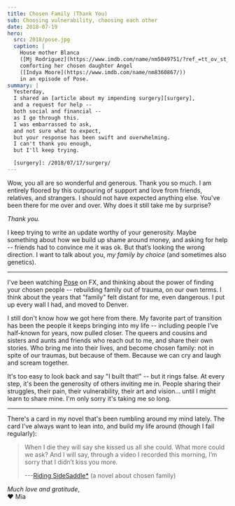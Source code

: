 ```yaml
---
title: Chosen Family (Thank You)
sub: Choosing vulnerability, choosing each other
date: 2018-07-19
hero:
  src: 2018/pose.jpg
  caption: |
    House mother Blanca
    ([Mj Rodriguez](https://www.imdb.com/name/nm5049751/?ref_=tt_ov_st_sm))
    comforting her chosen daughter Angel
    ([Indya Moore](https://www.imdb.com/name/nm8360867/))
    in an episode of Pose.
summary: |
  Yesterday,
  I shared an [article about my impending surgery][surgery],
  and a request for help --
  both social and financial --
  as I go through this.
  I was embarrassed to ask,
  and not sure what to expect,
  but your response has been swift and overwhelming.
  I can't thank you enough,
  but I'll keep trying.

  [surgery]: /2018/07/17/surgery/
---
```


Wow, you all are so wonderful and generous.
Thank you so much.
I am entirely floored by this outpouring of support and love
from friends, relatives, and strangers.
I should not have expected anything else.
You've been there for me over and over.
Why does it still take me by surprise?

*Thank you.*

I keep trying to write an update
worthy of your generosity.
Maybe something about how we build up shame around money,
and asking for help --
friends had to convince me it was ok.
But that’s looking the wrong direction.
I want to talk about you,
*my family by choice*
(and sometimes also genetics).


------


I've been watching [Pose][pose] on FX,
and thinking about the power of finding your chosen people --
rebuilding family out of trauma, on our own terms.
I think about the years that "family" felt distant for me,
even dangerous.
I put up every wall I had,
and moved to Denver.

[pose]: https://www.nytimes.com/2018/06/01/arts/television/pose-review-fx-ryan-murphy.html

I still don't know how we got here from there.
My favorite part of transition has been
the people it keeps bringing into my life --
including people I’ve half-known for years,
now pulled closer.
The queers and cousins and sisters and aunts and friends
who reach out to me,
and share their own stories.
Who bring me into their lives,
and become chosen family:
not in spite of our traumas, but because of them.
Because we can cry and laugh and scream together.

It's too easy to look back and say "I built that!" --
but it rings false.
At every step,
it's been the generosity of others inviting me in.
People sharing their struggles,
their pain, their vulnerability, their art and vision…
until I might learn to share mine.
I'm only sorry it's taking me so long.


------


There's a card in my novel
that's been rumbling around my mind lately.
The card I’ve always want to lean into,
and build my life around
(though I fail regularly):

> When I die they will say she kissed us all she could.
> What more could we ask?
> And I will say,
> through a video I recorded this morning,
> I’m sorry that I didn’t kiss you more.
>
> ---[Riding SideSaddle*][sidesaddle] (a novel about chosen family)

[sidesaddle]: /books/sidesaddle/

*Much love and gratitude*, \
❤️ Mia

